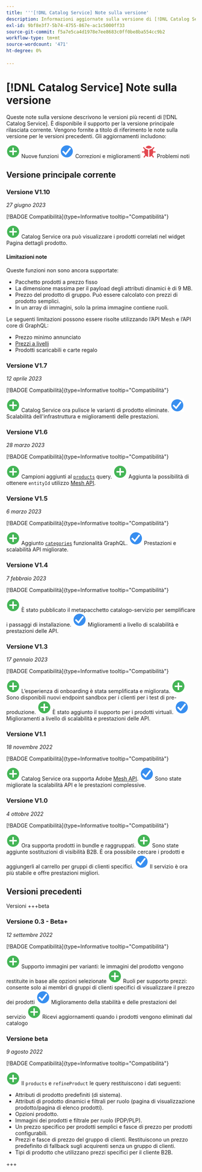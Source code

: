 ```yaml
---
title: '''[!DNL Catalog Service] Note sulla versione'
description: Informazioni aggiornate sulla versione di [!DNL Catalog Service] per Adobe Commerce.
exl-id: 9bf8e3f7-5b74-4755-867e-ac1c5000ff33
source-git-commit: f5a7e5ca4d1978e7ee8683c0ff0be8ba554cc9b2
workflow-type: tm+mt
source-wordcount: '471'
ht-degree: 0%

---
```


# [!DNL Catalog Service] Note sulla versione

Queste note sulla versione descrivono le versioni più recenti di [!DNL Catalog Service].
È disponibile il supporto per la versione principale rilasciata corrente. Vengono fornite a titolo di riferimento le note sulla versione per le versioni precedenti.
Gli aggiornamenti includono:

![Nuovo](../assets/new.svg) Nuove funzioni
![Correzione](../assets/fix.svg) Correzioni e miglioramenti
![Bug](../assets/bug.svg) Problemi noti

## Versione principale corrente

### Versione V1.10

_27 giugno 2023_

[!BADGE Compatibilità]{type=Informative tooltip="Compatibilità"}

![Nuovo](../assets/new.svg) Catalog Service ora può visualizzare i prodotti correlati nel widget Pagina dettagli prodotto.

#### Limitazioni note

Queste funzioni non sono ancora supportate:

* Pacchetto prodotti a prezzo fisso
* La dimensione massima per il payload degli attributi dinamici è di 9 MB.
* Prezzo del prodotto di gruppo. Può essere calcolato con prezzi di prodotto semplici.
* In un array di immagini, solo la prima immagine contiene ruoli.

Le seguenti limitazioni possono essere risolte utilizzando l’API Mesh e l’API core di GraphQL:

* Prezzo minimo annunciato
* [Prezzi a livelli](mesh.md)
* Prodotti scaricabili e carte regalo

### Versione V1.7

_12 aprile 2023_

[!BADGE Compatibilità]{type=Informative tooltip="Compatibilità"}

![Nuovo](../assets/new.svg) Catalog Service ora pulisce le varianti di prodotto eliminate.
![Correzione](../assets/fix.svg) Scalabilità dell&#39;infrastruttura e miglioramenti delle prestazioni.

### Versione V1.6

_28 marzo 2023_

[!BADGE Compatibilità]{type=Informative tooltip="Compatibilità"}

![Nuovo](../assets/new.svg) Campioni aggiunti al [`products`](https://developer.adobe.com/commerce/webapi/graphql/schema/catalog-service/queries/products/) query.
![Nuovo](../assets/new.svg) Aggiunta la possibilità di ottenere `entityId` utilizzo [Mesh API](mesh.md).

### Versione V1.5

_6 marzo 2023_

[!BADGE Compatibilità]{type=Informative tooltip="Compatibilità"}

![Nuovo](../assets/new.svg) Aggiunto [`categories`](https://developer.adobe.com/commerce/webapi/graphql/schema/catalog-service/queries/categories/) funzionalità GraphQL.
![Correzione](../assets/fix.svg) Prestazioni e scalabilità API migliorate.

### Versione V1.4

_7 febbraio 2023_

[!BADGE Compatibilità]{type=Informative tooltip="Compatibilità"}

![Nuovo](../assets/new.svg) È stato pubblicato il metapacchetto catalogo-servizio per semplificare i passaggi di installazione.
![Correzione](../assets/fix.svg) Miglioramenti a livello di scalabilità e prestazioni delle API.

### Versione V1.3

_17 gennaio 2023_

[!BADGE Compatibilità]{type=Informative tooltip="Compatibilità"}

![Nuovo](../assets/new.svg) L’esperienza di onboarding è stata semplificata e migliorata.
![Nuovo](../assets/new.svg) Sono disponibili nuovi endpoint sandbox per i clienti per i test di pre-produzione.
![Nuovo](../assets/new.svg) È stato aggiunto il supporto per i prodotti virtuali.
![Correzione](../assets/fix.svg) Miglioramenti a livello di scalabilità e prestazioni delle API.

### Versione V1.1

_18 novembre 2022_

[!BADGE Compatibilità]{type=Informative tooltip="Compatibilità"}

![Nuovo](../assets/new.svg) Catalog Service ora supporta Adobe [Mesh API](https://developer.adobe.com/graphql-mesh-gateway/).
![Correzione](../assets/fix.svg) Sono state migliorate la scalabilità API e le prestazioni complessive.

### Versione V1.0

_4 ottobre 2022_

[!BADGE Compatibilità]{type=Informative tooltip="Compatibilità"}

![Nuovo](../assets/new.svg) Ora supporta prodotti in bundle e raggruppati.
![Nuovo](../assets/new.svg) Sono state aggiunte sostituzioni di visibilità B2B. È ora possibile cercare i prodotti e aggiungerli al carrello per gruppi di clienti specifici.
![Correzione](../assets/fix.svg) Il servizio è ora più stabile e offre prestazioni migliori.

## Versioni precedenti

Versioni +++beta

### Versione 0.3 - Beta+

_12 settembre 2022_

[!BADGE Compatibilità]{type=Informative tooltip="Compatibilità"}

![Nuovo](../assets/new.svg) Supporto immagini per varianti: le immagini del prodotto vengono restituite in base alle opzioni selezionate
![Nuovo](../assets/new.svg) Ruoli per supporto prezzi: consente solo ai membri di gruppi di clienti specifici di visualizzare il prezzo dei prodotti
![Correzione](../assets/fix.svg) Miglioramento della stabilità e delle prestazioni del servizio
![Nuovo](../assets/new.svg) Ricevi aggiornamenti quando i prodotti vengono eliminati dal catalogo

### Versione beta

_9 agosto 2022_

[!BADGE Compatibilità]{type=Informative tooltip="Compatibilità"}

![Nuovo](../assets/new.svg) Il `products` e `refineProduct` le query restituiscono i dati seguenti:

* Attributi di prodotto predefiniti (di sistema).
* Attributi di prodotto dinamici e filtrali per ruolo (pagina di visualizzazione prodotto/pagina di elenco prodotti).
* Opzioni prodotto.
* Immagini dei prodotti e filtrale per ruolo (PDP/PLP).
* Un prezzo specifico per prodotti semplici e fasce di prezzo per prodotti configurabili.
* Prezzi e fasce di prezzo del gruppo di clienti. Restituiscono un prezzo predefinito di fallback sugli acquirenti senza un gruppo di clienti.
* Tipi di prodotto che utilizzano prezzi specifici per il cliente B2B.

+++
